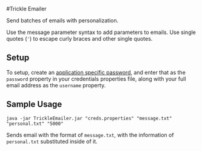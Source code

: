 #Trickle Emailer

Send batches of emails with personalization.

Use the message parameter syntax to add parameters to emails. Use single quotes (`'`) to escape curly braces and other single quotes.

## Setup

To setup, create an [application specific password](https://security.google.com/settings/security/apppasswords?pli=1), and enter that as the `password` property in your credentials properties file, along with your full email address as the `username` property.

## Sample Usage

`java -jar TrickleEmailer.jar "creds.properties" "message.txt" "personal.txt" "5000"`

Sends email with the format of `message.txt`, with the information of `personal.txt` substituted inside of it.

